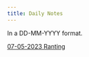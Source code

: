 ```yaml
---
title: Daily Notes
---
```


In a DD-MM-YYYY format.

[07-05-2023 Ranting](DailyNotes/07-05-2023-Ranting.md)
